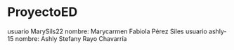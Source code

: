 # ProyectoED
usuario MarySils22 
nombre: Marycarmen Fabiola Pérez Siles
usuario ashly-15
nombre: Ashly Stefany Rayo Chavarría
